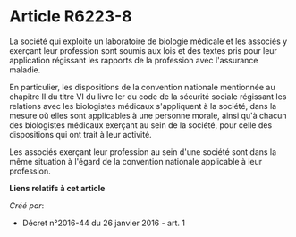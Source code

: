 # Article R6223-8

La société qui exploite un laboratoire de biologie médicale et les associés y exerçant leur profession sont soumis aux lois
et des textes pris pour leur application régissant les rapports de la profession avec l'assurance maladie. 

En particulier, les dispositions de la convention nationale mentionnée au chapitre II du titre VI du livre Ier du code de la
sécurité sociale régissant les relations avec les biologistes médicaux s'appliquent à la société, dans la mesure où elles
sont applicables à une personne morale, ainsi qu'à chacun des biologistes médicaux exerçant au sein de la société, pour celle
des dispositions qui ont trait à leur activité. 

Les associés exerçant leur profession au sein d'une société sont dans la même situation à l'égard de la convention nationale
applicable à leur profession.

**Liens relatifs à cet article**

_Créé par_:

  - Décret n°2016-44 du 26 janvier 2016 - art. 1
